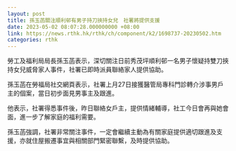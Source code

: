 ```yaml
---
layout: post
title: 孫玉菡關注順利邨有男子持刀挾持女兒　社署將提供支援
date: 2023-05-02 08:07:28.000000000 +08:00
link: https://news.rthk.hk/rthk/ch/component/k2/1698737-20230502.htm
categories: rthk
---
```


勞工及福利局局長孫玉菡表示，深切關注日前秀茂坪順利邨一名男子懷疑持雙刀挾持女兒威脅家人事件，社署已即時派員聯絡家人提供協助。

孫玉菡在勞福局社交網頁表示，社署上月27日接獲醫管局專科門診轉介涉事男戶主的個案，當日初步面見男事主及跟進。

他表示，社署得悉事件後，昨日聯絡女戶主，提供情緒輔導，社工今日會再與她會面，進一步了解家庭的福利需要。

孫玉菡強調，社署非常關注事件，一定會繼續主動為有關家庭提供適切跟進及支援，亦就住屋搬遷事宜與相關部門緊密聯繫，及時提供協助。
